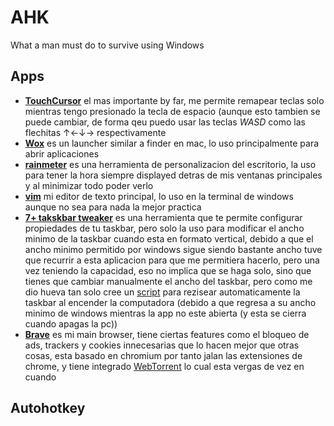 # AHK
What a man must do to survive using Windows

##  Apps
* __[TouchCursor](https://martin-stone.github.io/touchcursor/)__ el mas importante by far, me permite remapear teclas solo mientras tengo presionado la tecla de espacio (aunque esto tambien se puede cambiar, de forma qeu puedo usar las teclas _WASD_ como las flechitas ↑←↓→  respectivamente
* __[Wox](http://www.wox.one/)__ es un launcher similar a finder en mac, lo uso principalmente para abrir aplicaciones 
* __[rainmeter](https://www.rainmeter.net/)__ es una herramienta de personalizacion del escritorio, la uso para tener la hora siempre displayed detras de mis ventanas principales y al minimizar todo poder verlo
* __[vim](https://www.vim.org/)__ mi editor de texto principal, lo uso en la terminal de windows aunque no sea para nada la mejor practica
* __[7+ takskbar tweaker](https://rammichael.com/7-taskbar-tweaker)__ es una herramienta que te permite configurar propiedades de tu taskbar, pero solo la uso para modificar el ancho minimo de la taskbar cuando esta en formato vertical, debido a que el ancho minimo permitido por windows sigue siendo bastante ancho tuve que recurrir a esta aplicacion para que me permitiera hacerlo, pero una vez teniendo la capacidad, eso no implica que se haga solo, sino que tienes que cambiar manualmente el ancho del taskbar, pero como me dio hueva tan solo cree un [script]() para rezisear automaticamente la taskbar al encender la computadora (debido a que regresa a su ancho minimo de windows mientras la app no este abierta (y esta se cierra cuando apagas la pc)) 
* __[Brave](https://brave.com/)__ es mi main browser, tiene ciertas features como el bloqueo de ads, trackers y cookies innecesarias que lo hacen mejor que otras cosas, esta basado en chromium por tanto jalan las extensiones de chrome, y tiene integrado [WebTorrent](https://webtorrent.io/) lo cual esta vergas de vez en cuando 
##  Autohotkey
